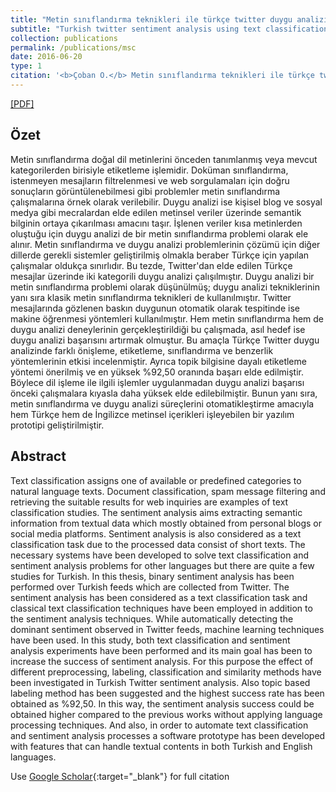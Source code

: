 ```yaml
---
title: "Metin sınıflandırma teknikleri ile türkçe twitter duygu analizi"
subtitle: "Turkish twitter sentiment analysis using text classification techniques"
collection: publications
permalink: /publications/msc
date: 2016-06-20
type: 1
citation: '<b>Çoban O.</b> Metin sınıflandırma teknikleri ile türkçe twitter duygu analizi. Yüksek Lisans Tezi, <i>Atatürk Üniversitesi, Fen Bilimleri Enstitüsü</i>, (2016).'
---
```

[[PDF]](https://tez.yok.gov.tr/UlusalTezMerkezi/SearchTezWS?key=cbOXH84ZayrLjc0tI-QXKmM_as-TrEzKFuAk2Rm7khvqeQ1XwUE31O14GGYp_zc4)

## Özet
Metin sınıflandırma doğal dil metinlerini önceden tanımlanmış veya mevcut kategorilerden birisiyle etiketleme işlemidir. Doküman sınıflandırma, istenmeyen mesajların filtrelenmesi ve web sorgulamaları için doğru sonuçların görüntülenebilmesi gibi problemler metin sınıflandırma çalışmalarına örnek olarak verilebilir. Duygu analizi ise kişisel blog ve sosyal medya gibi mecralardan elde edilen metinsel veriler üzerinde semantik bilginin ortaya çıkarılması amacını taşır. İşlenen veriler kısa metinlerden oluştuğu için duygu analizi de bir metin sınıflandırma problemi olarak ele alınır. Metin sınıflandırma ve duygu analizi problemlerinin çözümü için diğer dillerde gerekli sistemler geliştirilmiş olmakla beraber Türkçe için yapılan çalışmalar oldukça sınırlıdır. Bu tezde, Twitter'dan elde edilen Türkçe mesajlar üzerinde iki kategorili duygu analizi çalışılmıştır. Duygu analizi bir metin sınıflandırma problemi olarak düşünülmüş; duygu analizi tekniklerinin yanı sıra klasik metin sınıflandırma teknikleri de kullanılmıştır. Twitter mesajlarında gözlenen baskın duygunun otomatik olarak tespitinde ise makine öğrenmesi yöntemleri kullanılmıştır. Hem metin sınıflandırma hem de duygu analizi deneylerinin gerçekleştirildiği bu çalışmada, asıl hedef ise duygu analizi başarısını artırmak olmuştur. Bu amaçla Türkçe Twitter duygu analizinde farklı önişleme, etiketleme, sınıflandırma ve benzerlik yöntemlerinin etkisi incelenmiştir. Ayrıca topik bilgisine dayalı etiketleme yöntemi önerilmiş ve en yüksek %92,50 oranında başarı elde edilmiştir. Böylece dil işleme ile ilgili işlemler uygulanmadan duygu analizi başarısı önceki çalışmalara kıyasla daha yüksek elde edilebilmiştir. Bunun yanı sıra, metin sınıflandırma ve duygu analizi süreçlerini otomatikleştirme amacıyla hem Türkçe hem de İngilizce metinsel içerikleri işleyebilen bir yazılım prototipi geliştirilmiştir.
## Abstract
Text classification assigns one of available or predefined categories to natural language texts. Document classification, spam message filtering and retrieving the suitable results for web inquiries are examples of text classification studies. The sentiment analysis aims extracting semantic information from textual data which mostly obtained from personal blogs or social media platforms. Sentiment analysis is also considered as a text classification task due to the processed data consist of short texts. The necessary systems have been developed to solve text classification and sentiment analysis problems for other languages but there are quite a few studies for Turkish. In this thesis, binary sentiment analysis has been performed over Turkish feeds which are collected from Twitter. The sentiment analysis has been considered as a text classification task and classical text classification techniques have been employed in addition to the sentiment analysis techniques. While automatically detecting the dominant sentiment observed in Twitter feeds, machine learning techniques have been used. In this study, both text classification and sentiment analysis experiments have been performed and its main goal has been to increase the success of sentiment analysis. For this purpose the effect of different preprocessing, labeling, classification and similarity methods have been investigated in Turkish Twitter sentiment analysis. Also topic based labeling method has been suggested and the highest success rate has been obtained as %92,50. In this way, the sentiment analysis success could be obtained higher compared to the previous works without applying language processing techniques. And also, in order to automate text classification and sentiment analysis processes a software prototype has been developed with features that can handle textual contents in both Turkish and English languages.


Use [Google Scholar](https://scholar.google.com/scholar?){:target="_blank"} for full citation
